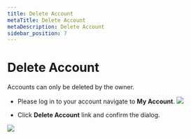 ```yaml
---
title: Delete Account
metaTitle: Delete Account
metaDescription: Delete Account
sidebar_position: 7
---
```


# Delete Account

Accounts can only be deleted by the owner. 

- Please log in to your account navigate to **My Account**. 
![](<https://cdn.appcircle.io/docs/assets/myaccount-delete1.png>)


- Click **Delete Account** link and confirm the dialog.

![](<https://cdn.appcircle.io/docs/assets/myaccount-delete2.png>)

